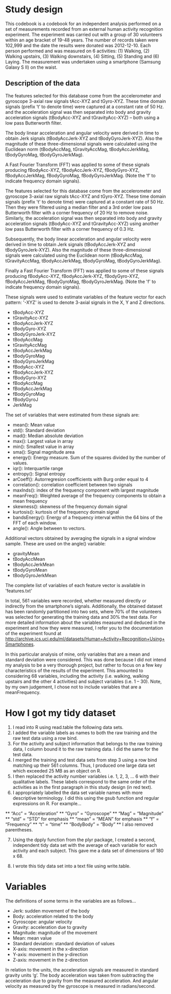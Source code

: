 # Study design

This codebook is a codebook for an independent analysis performed on a set of measurements recorded from an external human activity recognition experiment.  The experiment was carried out with a group of 30 volunteers within an age bracket of 19-48 years. The number of records taken were 102,999 and the date the results were donated was 2012-12-10. Each person performed and was measured on 6 activities: (1) Walking, (2) Walking upstairs, (3) Walking downstairs, (4) Sitting, (5) Standing and (6) Laying. The measurement was undertaken using a smartphone (Samsung Galaxy S II) on the waist. 

## Description of the data 

The features selected for this database come from the accelerometer and gyroscope 3-axial raw signals tAcc-XYZ and tGyro-XYZ. These time domain signals (prefix ‘t’ to denote time) were captured at a constant rate of 50 Hz. and the acceleration signal was then separated into body and gravity acceleration signals (tBodyAcc-XYZ and tGravityAcc-XYZ) – both using a low pass Butterworth filter.

The body linear acceleration and angular velocity were derived in time to obtain Jerk signals (tBodyAccJerk-XYZ and tBodyGyroJerk-XYZ). Also the magnitude of these three-dimensional signals were calculated using the Euclidean norm (tBodyAccMag, tGravityAccMag, tBodyAccJerkMag, tBodyGyroMag, tBodyGyroJerkMag).

A Fast Fourier Transform (FFT) was applied to some of these signals producing fBodyAcc-XYZ, fBodyAccJerk-XYZ, fBodyGyro-XYZ, fBodyAccJerkMag, fBodyGyroMag, fBodyGyroJerkMag. (Note the ‘f’ to indicate frequency domain signals).

The features selected for this database come from the accelerometer and gyroscope 3-axial raw signals tAcc-XYZ and tGyro-XYZ. These time domain signals (prefix 't' to denote time) were captured at a constant rate of 50 Hz. Then they were filtered using a median filter and a 3rd order low pass Butterworth filter with a corner frequency of 20 Hz to remove noise. Similarly, the acceleration signal was then separated into body and gravity acceleration signals (tBodyAcc-XYZ and tGravityAcc-XYZ) using another low pass Butterworth filter with a corner frequency of 0.3 Hz. 

Subsequently, the body linear acceleration and angular velocity were derived in time to obtain Jerk signals (tBodyAccJerk-XYZ and tBodyGyroJerk-XYZ). Also the magnitude of these three-dimensional signals were calculated using the Euclidean norm (tBodyAccMag, tGravityAccMag, tBodyAccJerkMag, tBodyGyroMag, tBodyGyroJerkMag).

Finally a Fast Fourier Transform (FFT) was applied to some of these signals producing fBodyAcc-XYZ, fBodyAccJerk-XYZ, fBodyGyro-XYZ, fBodyAccJerkMag, fBodyGyroMag, fBodyGyroJerkMag. (Note the 'f' to indicate frequency domain signals). 

These signals were used to estimate variables of the feature vector for each pattern: 
'-XYZ' is used to denote 3-axial signals in the X, Y and Z directions.

* tBodyAcc-XYZ
* tGravityAcc-XYZ
* tBodyAccJerk-XYZ
* tBodyGyro-XYZ
* tBodyGyroJerk-XYZ
* tBodyAccMag
* tGravityAccMag
* tBodyAccJerkMag
* tBodyGyroMag
* tBodyGyroJerkMag
* fBodyAcc-XYZ
* fBodyAccJerk-XYZ
* fBodyGyro-XYZ
* fBodyAccMag
* fBodyAccJerkMag
* fBodyGyroMag
* fBodyGyroJ
* JerkMag

The set of variables that were estimated from these signals are: 

* mean(): Mean value
* std(): Standard deviation
* mad(): Median absolute deviation 
* max(): Largest value in array
* min(): Smallest value in array
* sma(): Signal magnitude area
* energy(): Energy measure. Sum of the squares divided by the number of values. 
* iqr(): Interquartile range 
* entropy(): Signal entropy
* arCoeff(): Autorregresion coefficients with Burg order equal to 4
* correlation(): correlation coefficient between two signals
* maxInds(): index of the frequency component with largest magnitude
* meanFreq(): Weighted average of the frequency components to obtain a mean frequency
* skewness(): skewness of the frequency domain signal 
* kurtosis(): kurtosis of the frequency domain signal 
* bandsEnergy(): Energy of a frequency interval within the 64 bins of the FFT of each window.
* angle(): Angle between to vectors.

Additional vectors obtained by averaging the signals in a signal window sample. These are used on the angle() variable:

* gravityMean
* tBodyAccMean
* tBodyAccJerkMean
* tBodyGyroMean
* tBodyGyroJerkMean 

The complete list of variables of each feature vector is available in 'features.txt'

In total, 561 variables were recorded, whether measured directly or indirectly from the smartphone’s signals. Additionally, the obtained dataset has been randomly partitioned into two sets, where 70% of the volunteers was selected for generating the training data and 30% the test data.  For more detailed information about the variables measured and deduced in the experiment and how they were measured, I refer you to the documentation of the experiment found at http://archive.ics.uci.edu/ml/datasets/Human+Activity+Recognition+Using+Smartphones.

In this particular analysis of mine, only variables that are a mean and standard deviation were considered. This was done because I did not intend my analysis to be a very thorough project, but rather to focus on a few key characteristics of the results of the experiment. This amounted to considering 68 variables, including the activity (i.e. walking, walking upstairs and the other 4 activities) and subject variables (i.e. 1 – 30). Note, by my own judgement, I chose not to include variables that are a meanFrequency.

# How I got my tidy dataset

1. I read into R using read.table the following data sets.
2. I added the variable labels as names to both the raw training and the raw test data using a row bind.
3. For the activity and subject information that belongs to the raw training data, I column bound it to the raw training data.  I did the same for the test data.
4. I merged the training and test data sets from step 3 using a row bind matching up their 561 columns. Thus, I produced one large data set which exceeded 25 MB as an object on R.
5. I then replaced the activity number variables i.e. 1, 2, 3, … 6 with their qualitative labels. These labels correspond to the same order of the activities as in the first paragraph in this study design (in red text). 
6. I appropriately labelled the data set variable names with more descriptive terminology. I did this using the gsub function and regular expressions on R. For example…

** “Acc” = “Acceleration”
** “Gyro” = “Gyroscope”
** “Mag” = “Magnitude”
** “std” = “STD” for emphasis
** “mean” = “MEAN” for emphasis
** “f” = “Frequency”
** “t” = “time”
** “BodyBody” = “Body”
** I also removed parentheses.

7. Using the dpply function from the plyr package, I created a second, independent tidy data set with the average of each variable for each activity and each subject. This gave me a data set of dimensions of 180 x 68.

8. I wrote this tidy data set into a text file using write.table.


# Variables
The definitions of some terms in the variables are as follows…
 
* Jerk: sudden movement of the body
* Body: acceleration related to the body
* Gyroscope: angular velocity
* Gravity: acceleration due to gravity
* Magnitude: magnitude of the movement
* Mean: mean value
* Standard deviation: standard deviation of values
* X-axis: movement in the x-direction
* Y-axis: movement in the y-direction
* Z-axis: movement in the z-direction

In relation to the units, the acceleration signals are measured in standard gravity units ‘g’. The body acceleration was taken from subtracting the acceleration due to gravity from the measured acceleration. And angular velocity as measured by the gyroscope is measured in radians/second.

